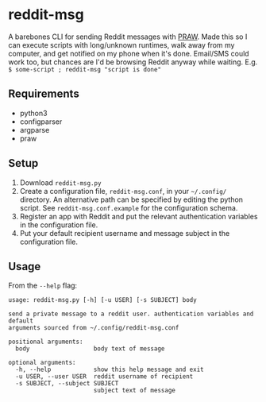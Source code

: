 # reddit-msg

A barebones CLI for sending Reddit messages with [PRAW](https://praw.readthedocs.io). Made this so I can execute scripts with long/unknown runtimes, walk away from my computer, and get notified on my phone when it's done. Email/SMS could work too, but chances are I'd be browsing Reddit anyway while waiting. E.g. `$ some-script ; reddit-msg "script is done"`

## Requirements

- python3
- configparser
- argparse
- praw

## Setup

1. Download `reddit-msg.py`
2. Create a configuration file, `reddit-msg.conf`, in your `~/.config/` directory. An alternative path can be specified by editing the python script. See `reddit-msg.conf.example` for the configuration schema.
3. Register an app with Reddit and put the relevant authentication variables in the configuration file.
4. Put your default recipient username and message subject in the configuration file.

## Usage

From the `--help` flag:

	usage: reddit-msg.py [-h] [-u USER] [-s SUBJECT] body

	send a private message to a reddit user. authentication variables and default
	arguments sourced from ~/.config/reddit-msg.conf

	positional arguments:
	  body                  body text of message

	optional arguments:
	  -h, --help            show this help message and exit
	  -u USER, --user USER  reddit username of recipient
	  -s SUBJECT, --subject SUBJECT
							subject text of message

